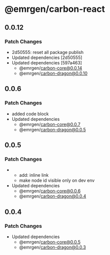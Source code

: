 # @emrgen/carbon-react

## 0.0.12

### Patch Changes

- 2d50555: reset all package publish
- Updated dependencies [2d50555]
- Updated dependencies [597a463]
  - @emrgen/carbon-core@0.0.14
  - @emrgen/carbon-dragon@0.0.10

## 0.0.6

### Patch Changes

- added code block
- Updated dependencies
  - @emrgen/carbon-core@0.0.7
  - @emrgen/carbon-dragon@0.0.5

## 0.0.5

### Patch Changes

- - add: inline link
  - make node id visible only on dev env
- Updated dependencies
  - @emrgen/carbon-core@0.0.6
  - @emrgen/carbon-dragon@0.0.4

## 0.0.4

### Patch Changes

- Updated dependencies
  - @emrgen/carbon-core@0.0.5
  - @emrgen/carbon-dragon@0.0.3
